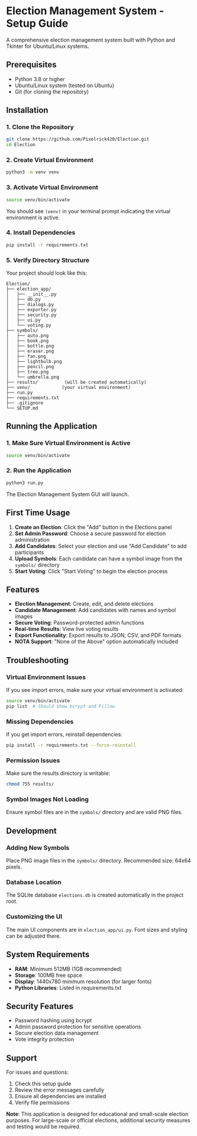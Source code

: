 # Election Management System - Setup Guide

A comprehensive election management system built with Python and Tkinter for Ubuntu/Linux systems.

## Prerequisites

- Python 3.8 or higher
- Ubuntu/Linux system (tested on Ubuntu)
- Git (for cloning the repository)

## Installation

### 1. Clone the Repository

```bash
git clone https://github.com/Pixelrick420/Election.git
cd Election
```

### 2. Create Virtual Environment

```bash
python3 -m venv venv
```

### 3. Activate Virtual Environment

```bash
source venv/bin/activate
```

You should see `(venv)` in your terminal prompt indicating the virtual environment is active.

### 4. Install Dependencies

```bash
pip install -r requirements.txt
```

### 5. Verify Directory Structure

Your project should look like this:
```
Election/
├── election_app/
│   ├── __init__.py
│   ├── db.py
│   ├── dialogs.py
│   ├── exporter.py
│   ├── security.py
│   ├── ui.py
│   └── voting.py
├── symbols/
│   ├── auto.png
│   ├── book.png
│   ├── bottle.png
│   ├── eraser.png
│   ├── fan.png
│   ├── lightbulb.png
│   ├── pencil.png
│   ├── tree.png
│   └── umbrella.png
├── results/          (will be created automatically)
├── venv/            (your virtual environment)
├── run.py
├── requirements.txt
├── .gitignore
└── SETUP.md
```

## Running the Application

### 1. Make Sure Virtual Environment is Active

```bash
source venv/bin/activate
```

### 2. Run the Application

```bash
python3 run.py
```

The Election Management System GUI will launch.

## First Time Usage

1. **Create an Election**: Click the "Add" button in the Elections panel
2. **Set Admin Password**: Choose a secure password for election administration
3. **Add Candidates**: Select your election and use "Add Candidate" to add participants
4. **Upload Symbols**: Each candidate can have a symbol image from the `symbols/` directory
5. **Start Voting**: Click "Start Voting" to begin the election process

## Features

- **Election Management**: Create, edit, and delete elections
- **Candidate Management**: Add candidates with names and symbol images
- **Secure Voting**: Password-protected admin functions
- **Real-time Results**: View live voting results
- **Export Functionality**: Export results to JSON, CSV, and PDF formats
- **NOTA Support**: "None of the Above" option automatically included

## Troubleshooting

### Virtual Environment Issues

If you see import errors, make sure your virtual environment is activated:
```bash
source venv/bin/activate
pip list  # Should show bcrypt and Pillow
```

### Missing Dependencies

If you get import errors, reinstall dependencies:
```bash
pip install -r requirements.txt --force-reinstall
```

### Permission Issues

Make sure the results directory is writable:
```bash
chmod 755 results/
```

### Symbol Images Not Loading

Ensure symbol files are in the `symbols/` directory and are valid PNG files.

## Development

### Adding New Symbols

Place PNG image files in the `symbols/` directory. Recommended size: 64x64 pixels.

### Database Location

The SQLite database `elections.db` is created automatically in the project root.

### Customizing the UI

The main UI components are in `election_app/ui.py`. Font sizes and styling can be adjusted there.

## System Requirements

- **RAM**: Minimum 512MB (1GB recommended)
- **Storage**: 100MB free space
- **Display**: 1440x780 minimum resolution (for larger fonts)
- **Python Libraries**: Listed in requirements.txt

## Security Features
- Password hashing using bcrypt
- Admin password protection for sensitive operations
- Secure election data management
- Vote integrity protection

## Support

For issues and questions:
1. Check this setup guide
2. Review the error messages carefully
3. Ensure all dependencies are installed
4. Verify file permissions


**Note**: This application is designed for educational and small-scale election purposes. For large-scale or official elections, additional security measures and testing would be required.
